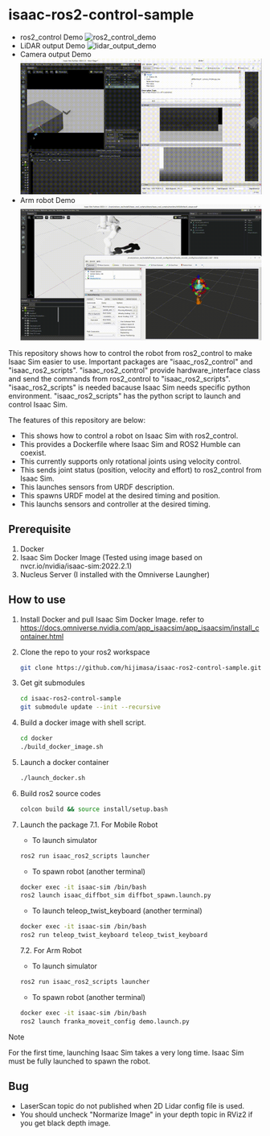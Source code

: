# isaac-ros2-control-sample
- ros2_control Demo
  ![ros2_control_demo](figs/shm_movie-2023-06-13_21.52.52.gif)
- LiDAR output Demo
  ![lidar_output_demo](figs/shm_movie-2023-08-05_13.14.29.gif)
- Camera output Demo
  ![camera_output_demo](figs/shm_movie-2023-08-11_23.57.19.gif)
- Arm robot Demo
  ![arm_robot_demo](figs/arm_robot_test.gif)

This repository shows how to control the robot from ros2_control to make Isaac Sim easier to use.
Important packages are "isaac_ros2_control" and "isaac_ros2_scripts". 
"isaac_ros2_control" provide hardware_interface class and send the commands from ros2_control to "isaac_ros2_scripts".
"isaac_ros2_scripts" is needed bacause Isaac Sim needs specific python environment.
"isaac_ros2_scripts" has the python script to launch and control Isaac Sim.

The features of this repository are below:
- This shows how to control a robot on Isaac Sim with ros2_control.
- This provides a Dockerfile where Isaac Sim and ROS2 Humble can coexist.
- This currently supports only rotational joints using velocity control.
- This sends joint status (position, velocity and effort) to ros2_control from Isaac Sim.
- This launches sensors from URDF description.
- This spawns URDF model at the desired timing and position.
- This launchs sensors and controller at the desired timing.

## Prerequisite
1. Docker
1. Isaac Sim Docker Image (Tested using image based on nvcr.io/nvidia/isaac-sim:2022.2.1)
1. Nucleus Server (I installed with the Omniverse Laungher)

## How to use
1. Install Docker and pull Isaac Sim Docker Image.
   refer to https://docs.omniverse.nvidia.com/app_isaacsim/app_isaacsim/install_container.html

2. Clone the repo to your ros2 workspace
   ```bash
   git clone https://github.com/hijimasa/isaac-ros2-control-sample.git
   ```

3. Get git submodules
   ```bash
   cd isaac-ros2-control-sample
   git submodule update --init --recursive
   ```

4. Build a docker image with shell script.
   ```bash
   cd docker
   ./build_docker_image.sh
   ```

5. Launch a docker container
   ```bash
   ./launch_docker.sh
   ```

6. Build ros2 source codes
   ```bash
   colcon build && source install/setup.bash
   ```

7. Launch the package
   7.1. For Mobile Robot
   - To launch simulator
   ```bash
   ros2 run isaac_ros2_scripts launcher
   ```

   - To spawn robot (another terminal)
   ```bash
   docker exec -it isaac-sim /bin/bash
   ros2 launch isaac_diffbot_sim diffbot_spawn.launch.py
   ```

   - To launch teleop_twist_keyboard (another terminal)
   ```bash
   docker exec -it isaac-sim /bin/bash
   ros2 run teleop_twist_keyboard teleop_twist_keyboard
   ```
   7.2. For Arm Robot
   - To launch simulator
   ```bash
   ros2 run isaac_ros2_scripts launcher
   ```

   - To spawn robot (another terminal)
   ```bash
   docker exec -it isaac-sim /bin/bash
   ros2 launch franka_moveit_config demo.launch.py 
   ```

> [!NOTE]
> For the first time, launching Isaac Sim takes a very long time.
> Isaac Sim must be fully launched to spawn the robot.


## Bug
- LaserScan topic do not published when 2D Lidar config file is used.
- You should uncheck "Normarize Image" in your depth topic in RViz2 if you get black depth image.
